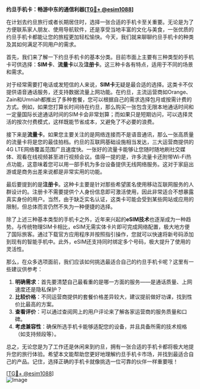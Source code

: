**约旦手机卡：畅游中东的通信利器[[TG💪+ @esim1088](https://t.me/s/esim1088)]**

在计划去约旦旅行或者长期居住时，选择一张合适的手机卡至关重要。无论是为了方便联系家人朋友、使用导航软件，还是享受当地丰富的文化与美食，一张优质的约旦手机卡都能让您的旅程更加轻松愉快。今天，我们就来聊聊约旦手机卡的种类及其如何满足不同用户的需求。

首先，我们来了解一下约旦手机卡的基本分类。目前市面上主要有三种类型的手机卡可供选择：**SIM卡**、**流量卡**以及**注册卡**。这三种卡各有特点，适用于不同的场景和需求。

对于经常需要打电话或发短信的人来说，**SIM卡**无疑是最合适的选择。这类卡不仅提供语音通话服务，还支持数据流量上网功能。在约旦，主流运营商如Orange、Zain和Umniah都推出了多种套餐，您可以根据自己的需求选择包月或按需计费的方式。例如，如果您打算长时间待在约旦，那么购买一张包含无限本地通话时间和一定量国际长途通话时间的SIM卡会非常划算；而如果只是短期访问，可以选择灵活的按次付费模式，这样既能节省成本，又避免了不必要的浪费。

接下来是**流量卡**。如果您主要关注的是网络连接而不是语音通讯，那么一张高质量的流量卡将是您的最佳拍档。约旦的互联网基础设施相当发达，三大运营商提供的4G LTE网络覆盖范围广且速度快。一张好的流量卡能够让您随时随地刷社交媒体、观看在线视频甚至进行视频会议。值得一提的是，许多流量卡还附带Wi-Fi热点功能，这意味着您可以用一部手机为多台设备提供无线网络服务。这对于家庭出游或是商务出差来说都是非常实用的功能。

最后要提到的是**注册卡**。这种卡主要是针对那些希望匿名使用移动互联网服务的人群设计的。注册卡不需要提供个人身份信息即可激活使用，因此非常适合不想暴露真实身份的用户。当然，由于缺乏实名认证，这类卡可能会受到某些网站或应用的限制，但总体而言仍然不失为一种便捷的选择。

除了上述三种基本类型的手机卡之外，近年来兴起的**eSIM技术**也逐渐成为一种趋势。与传统物理SIM卡相比，eSIM无需实体卡片即可完成网络配置，极大地方便了国际旅客。通过下载官方应用程序并按照指引操作，您就可以快速将新号码添加到现有的智能手机中。此外，eSIM还支持同时绑定多个号码，极大提升了使用的灵活性。

那么，在众多选项面前，我们应该如何挑选最适合自己的约旦手机卡呢？这里有一些建议供参考：

1. **明确需求**：首先要清楚自己最看重的是哪一方面的服务——是通话质量、上网速度还是隐私保护？
2. **比较价格**：不同运营商提供的套餐价格差异较大，建议提前做好功课，找到性价比最高的方案。
3. **查看评价**：可以通过查阅网上的用户评论来了解各家运营商的服务质量和口碑。
4. **考虑兼容性**：确保所选手机卡能够适配您的设备，并且具备所需的技术规格（如支持频段等）。

总之，无论您是为了工作还是休闲来到约旦，拥有一张合适的手机卡都将极大地提升您的旅行体验。希望本文能帮助您更好地理解约旦手机卡市场，并找到最适合自己的产品。记住，选择正确的手机卡就像挑选一位可靠的伙伴一样重要哦！

[[TG💪+ @esim1088](https://t.me/s/esim1088)]  
![Image](https://i.postimg.cc/4NQfJmqS/Snipaste-2025-05-13-00-14-12.png)